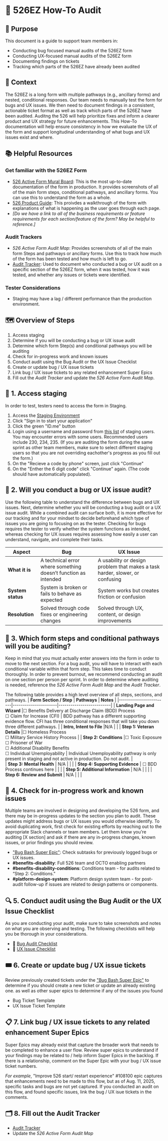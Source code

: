 # 🔧 526EZ How-To Audit  

## 🎯 Purpose
This document is a guide to support team members in: 
- Conducting bug focused manual audits of the 526EZ form
- Conducting UX-focused manual audits of the 526EZ form
- Documenting findings on tickets
- Tracking which parts of the 526EZ have already been audited

## 🧭 Context
The 526EZ is a long form with multiple pathways (e.g., ancillary forms) and nested, conditional responses. Our team needs to manually test the form for bugs and UX issues. We then need to document findings in a consistent, actionable ticket format as well as track which parts of the 526EZ have been audited. Auditng the 526 will help prioritize fixes and inform a clearer product and UX strategy for future enhancements. This How-To documentation will help ensure consistency in how we evaluate the UX of the form and support longitudinal understanding of what bugs and UX issues exist and where.

## 📚 Helpful Resources
### Get familiar with the 526EZ Form
- [526 Active Form Mural Board](https://app.mural.co/t/departmentofveteransaffairs9999/m/departmentofveteransaffairs9999/1686768383603/3f4415dd2ddb71bbd104ebefd92a2c7b553ad792): This is the most up-to-date documentation of the form in production. It provides screenshots of all of the main form steps, conditional pathways, and ancillary forms. You can use this to understand the form as a whole.
- [526 Product Guide](https://dvagov.sharepoint.com/:w:/r/sites/vaabdvro/Shared%20Documents/Disability%20Benefits%20Experience/2%20-%20Delivery/Product%20Guide%20Drafts/526EZ.Disability.Benefits.Claims.Product.Guide.v4.7_SRT.04072025.docx?d=wf9b54a1c03e14c14a4cee86463e34e40&csf=1&web=1&e=bRrO5C): This proivdes a walkthrough of the form with explanations of what is happening as the user goes through each page.
- _[Do we have a link to all of the business requirements or feature requirements for each section/feature of the form? May be helpful to reference.]_

### Audit Trackers 
- _526 Active Form Audit Map_: Provides screenshots of all of the main form Steps and pathways or ancillary forms. Use this to track how much of the form has been tested and how much is left to go.
- [Audit Tracker](https://github.com/department-of-veterans-affairs/va.gov-team/blob/master/products/disability/526ez/UX%20audit/Audit%20Tracker.md): Used to document who conducted a bug or UX audit on a specific section of the 526EZ form, when it was tested, how it was tested, and whether any issues or tickets were identified.

### Tester Considerations
- Staging may have a lag / different performance than the production environment.

 ## 🗺️ Overview of Steps
1. Access staging 
2. Determine if you will be conducting a bug or UX issue audit
3. Determine which form Step(s) and conditional pathways you will be auditing
4. Check for in-progress work and known issues
5. Conduct audit using the Bug Audit or the UX Issue Checklist
6. Create or update bug / UX issue tickets
7. Link bug / UX issue tickets to any related enhancement Super Epics
8. Fill out the _Audit Tracker_ and update the _526 Active Form Audit Map_.

## 🔐 1. Access staging
In order to test, testers need to access the form in Staging.
1. Access the [Staging Environment](https://staging.va.gov/disability/file-disability-claim-form-21-526ez/introduction)
2. Click "Sign in to start your application"
3. Click the green "ID.me" button
4. Login using a username and password from [this list](https://github.com/department-of-veterans-affairs/va.gov-team-sensitive/blob/master/Administrative/vagov-users/mvi-staging-users.csv) of staging users. You may encounter errors with some users. Recommended users include 230, 234, 235. (If you are auditing the form during the same sprint as other team members, make sure to select different staging users so that you are not overriding eachother's progress as you fill out the form.)
5.  On the "Recieve a code by phone" screen, just click "Continue"
6.  On the "Enther the 6 digit code" click "Continue" again. (The code should have automatically populated).

## 🧭 2. Will you conduct a bug or UX issue audit?
Use the following table to understand the difference between bugs and UX issues. Next, determine whether you will be conducting a bug audit or a UX issue audit. While a combined audit can surface both, it is more effective for our tracking and for your mindset to decide beforehand which type of issues you are going to focusing on as the tester. Checking for bugs requires the tester to verify whether the system functions as intended, whereas checking for UX issues requires assessing how easily a user can understand, navigate, and complete their tasks.
    
| **Aspect**      | **Bug**                                                         | **UX Issue**                                                                 |
|------------------|------------------------------------------------------------------|------------------------------------------------------------------------------|
| **What it is**   | A technical error where something doesn’t function as intended   | A usability or design problem that makes a task harder, slower, or confusing |
| **System status**| System is broken or fails to behave as expected                  | System works but creates friction or confusion                               |
| **Resolution**   | Solved through code fixes or engineering changes                 | Solved through UX, content, or design improvements                          |
                        
## 🧩 3. Which form steps and conditional pathways will you be auditing? 
Keep in mind that you must actually enter answers into the form in order to move to the next section. For a bug audit, you will have to interact with each conditional variable within that form step. This takes time to conduct thoroughly. In order to prevent burnout, we recommend conducting an audit on one section per person per sprint. In order to determine where auditing is needed, reference the _526 Active Form Audit Map_ and the _Audit Tracker_.

The following table provides a high level overview of all steps, sections, and pathways.
| **Form Section / Step**      | **Pathways** | **Notes** |
|------------------------|----------------------|--------------------------|
| **Landing Page and Wizard** |☐ Benefits Delivery at Discharge Claim (BDD) Process <br> ☐ Claim for Increase (CFI)                 | BDD pathway has a different supporting evidence flow. CFI has three conditional responses that will take you down three different pathways.         |
| **Intro, Intent to File** |N/A                 |         |
| **Step 1: Veteran Details** |☐ Homeless Process <br>☐ Military Service History Process | 
| **Step 2: Conditions**      |☐ Toxic Exposure <br> ☐ Prisoner of War <br> ☐ Additional Disability Benefits <br> ☐ Individual Unemployability | Individual Unemployability pathway is only present in staging and not active in production. Do not audit.  |             
| **Step 3: Mental Health**             | N/A                |                 |          |
| **Step 4: Supporting Evidence**             | ☐ BDD Process continues here                 |                 |          | 
| **Step 5: Additional Information**             |      N/A           |                 |          | 
| **Step 6: Review and Submit**  | N/A                |                 |          | 

## 📣 4. Check for in-progress work and known issues
Multiple teams are involved in designing and developing the 526 form, and there may be in-progress updates to the section you plan to audit. These updates might address bugs or UX issues you would otherwise identify. To avoid duplicating work, first check for existing efforts by reaching out to the appropriate Slack channels or team members. Let them know you're auditing [X section] and ask if there are any in-progress changes, known issues, or prior findings you should review. 
- ["Bug Bash Super Epic"](https://github.com/department-of-veterans-affairs/va.gov-team/issues/110810): Check subtasks for previously logged bugs or UX issues.
- **#benefits-disability**: Full 526 team and OCTO enabling partners
- **#benefits-disability-conditions**: Conditions team - for audits related to “Step 2: Conditions."
- **#platform-design-system**: Platform design system team - for post-audit follow-up if issues are related to design patterns or components.

## 🔍 5. Conduct audit using the Bug Audit or the UX Issue Checklist
As you are conducting your audit, make sure to take screenshots and notes on what you are observing and testing. The following checklists will help you be thorough in your considerations.
- 🐞 [Bug Audit Checklist](https://github.com/department-of-veterans-affairs/va.gov-team/blob/master/products/disability/526ez/UX%20audit/Bug%20Audit%20Checklist.md)
- 🤝 [UX Issue Checklist](https://github.com/department-of-veterans-affairs/va.gov-team/blob/master/products/disability/526ez/UX%20audit/UX%20Issue%20Checklist.md)

## 🎟️ 6. Create or update bug / UX issue tickets 
Review previously created tickets under the ["Bug Bash Super Epic"](https://github.com/department-of-veterans-affairs/va.gov-team/issues/110810) to determine if you should create a new ticket or update an already existing one. as well as other super epics to determine if any of the issues you found 
- Bug Ticket Template
- UX Issue Ticket Template

## 📋 7. Link bug / UX issue tickets to any related enhancement Super Epics
Super Epics may already exist that capture the broader work that needs to be completed to enhance a user flow. Review super epics to understand if your findings may be related to / help inform Super Epics in the backlog. If there is a relationship, comment on the Super Epic with your bug / UX issue ticket numbers.

*For example*, "Improve 526 start/ restart experience" #108100 epic captures that enhancements need to be made to this flow, but as of Aug. 11, 2025, specific tasks and bugs are not yet captured. If you conducted an audit on this flow, and found specific issues, link the bug / UX isue tickets in the comments. 

## 🗂️ 8. Fill out the Audit Tracker
- [Audit Tracker](https://github.com/department-of-veterans-affairs/va.gov-team/blob/master/products/disability/526ez/UX%20audit/Audit%20Tracker.md)
- Update the _526 Active Form Audit Map_

